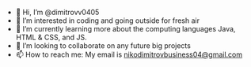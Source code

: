 - 👋 Hi, I’m @dimitrovv0405
- 👀 I’m interested in coding and going outside for fresh air
- 🌱 I’m currently learning more about the computing languages Java, HTML & CSS, and JS.
- 💞️ I’m looking to collaborate on any future big projects
- 📫 How to reach me: My email is nikodimitrovbusiness04@gmail.com

<!---
dimitrovv0405/dimitrovv0405 is a ✨ special ✨ repository because its `README.md` (this file) appears on your GitHub profile.
You can click the Preview link to take a look at your changes.
--->
